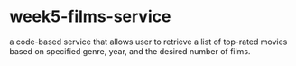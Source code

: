 # week5-films-service
a code-based service that allows user  to retrieve a list of top-rated movies based on specified genre, year, and the desired number of films.
